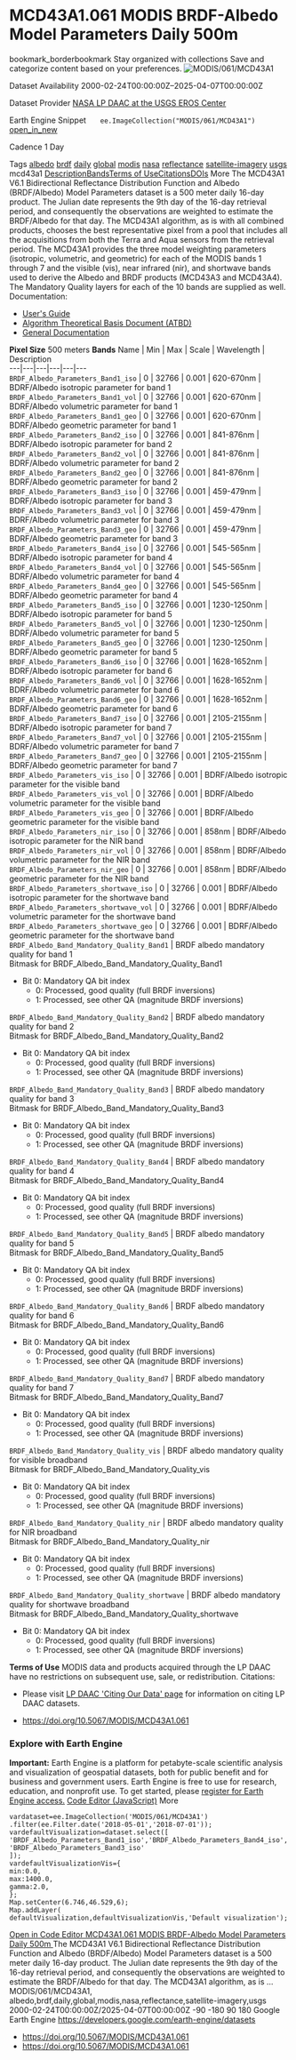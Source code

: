  
#  MCD43A1.061 MODIS BRDF-Albedo Model Parameters Daily 500m 
bookmark_borderbookmark Stay organized with collections  Save and categorize content based on your preferences.
![MODIS/061/MCD43A1](https://developers.google.com/earth-engine/datasets/images/MODIS/MODIS_061_MCD43A1_sample.png) 

Dataset Availability
    2000-02-24T00:00:00Z–2025-04-07T00:00:00Z 

Dataset Provider
     [ NASA LP DAAC at the USGS EROS Center ](https://doi.org/10.5067/MODIS/MCD43A1.061) 

Earth Engine Snippet
     `    ee.ImageCollection("MODIS/061/MCD43A1")   ` [ open_in_new ](https://code.earthengine.google.com/?scriptPath=Examples:Datasets/MODIS/MODIS_061_MCD43A1) 

Cadence
    1 Day 

Tags
     [albedo](https://developers.google.com/earth-engine/datasets/tags/albedo) [brdf](https://developers.google.com/earth-engine/datasets/tags/brdf) [daily](https://developers.google.com/earth-engine/datasets/tags/daily) [global](https://developers.google.com/earth-engine/datasets/tags/global) [modis](https://developers.google.com/earth-engine/datasets/tags/modis) [nasa](https://developers.google.com/earth-engine/datasets/tags/nasa) [reflectance](https://developers.google.com/earth-engine/datasets/tags/reflectance) [satellite-imagery](https://developers.google.com/earth-engine/datasets/tags/satellite-imagery) [usgs](https://developers.google.com/earth-engine/datasets/tags/usgs)
mcd43a1
[Description](https://developers.google.com/earth-engine/datasets/catalog/MODIS_061_MCD43A1#description)[Bands](https://developers.google.com/earth-engine/datasets/catalog/MODIS_061_MCD43A1#bands)[Terms of Use](https://developers.google.com/earth-engine/datasets/catalog/MODIS_061_MCD43A1#terms-of-use)[Citations](https://developers.google.com/earth-engine/datasets/catalog/MODIS_061_MCD43A1#citations)[DOIs](https://developers.google.com/earth-engine/datasets/catalog/MODIS_061_MCD43A1#dois) More
The MCD43A1 V6.1 Bidirectional Reflectance Distribution Function and Albedo (BRDF/Albedo) Model Parameters dataset is a 500 meter daily 16-day product. The Julian date represents the 9th day of the 16-day retrieval period, and consequently the observations are weighted to estimate the BRDF/Albedo for that day. The MCD43A1 algorithm, as is with all combined products, chooses the best representative pixel from a pool that includes all the acquisitions from both the Terra and Aqua sensors from the retrieval period.
The MCD43A1 provides the three model weighting parameters (isotropic, volumetric, and geometric) for each of the MODIS bands 1 through 7 and the visible (vis), near infrared (nir), and shortwave bands used to derive the Albedo and BRDF products (MCD43A3 and MCD43A4). The Mandatory Quality layers for each of the 10 bands are supplied as well.
Documentation:
  * [User's Guide](https://www.umb.edu/spectralmass/v006/)
  * [Algorithm Theoretical Basis Document (ATBD)](https://lpdaac.usgs.gov/documents/97/MCD43_ATBD.pdf)
  * [General Documentation](https://ladsweb.modaps.eosdis.nasa.gov/filespec/MODIS/61/MCD43A1)


**Pixel Size** 500 meters 
**Bands**
Name | Min | Max | Scale | Wavelength | Description  
---|---|---|---|---|---  
`BRDF_Albedo_Parameters_Band1_iso` |  0  |  32766  | 0.001 | 620-670nm | BDRF/Albedo isotropic parameter for band 1  
`BRDF_Albedo_Parameters_Band1_vol` |  0  |  32766  | 0.001 | 620-670nm | BDRF/Albedo volumetric parameter for band 1  
`BRDF_Albedo_Parameters_Band1_geo` |  0  |  32766  | 0.001 | 620-670nm | BDRF/Albedo geometric parameter for band 1  
`BRDF_Albedo_Parameters_Band2_iso` |  0  |  32766  | 0.001 | 841-876nm | BDRF/Albedo isotropic parameter for band 2  
`BRDF_Albedo_Parameters_Band2_vol` |  0  |  32766  | 0.001 | 841-876nm | BDRF/Albedo volumetric parameter for band 2  
`BRDF_Albedo_Parameters_Band2_geo` |  0  |  32766  | 0.001 | 841-876nm | BDRF/Albedo geometric parameter for band 2  
`BRDF_Albedo_Parameters_Band3_iso` |  0  |  32766  | 0.001 | 459-479nm | BDRF/Albedo isotropic parameter for band 3  
`BRDF_Albedo_Parameters_Band3_vol` |  0  |  32766  | 0.001 | 459-479nm | BDRF/Albedo volumetric parameter for band 3  
`BRDF_Albedo_Parameters_Band3_geo` |  0  |  32766  | 0.001 | 459-479nm | BDRF/Albedo geometric parameter for band 3  
`BRDF_Albedo_Parameters_Band4_iso` |  0  |  32766  | 0.001 | 545-565nm | BDRF/Albedo isotropic parameter for band 4  
`BRDF_Albedo_Parameters_Band4_vol` |  0  |  32766  | 0.001 | 545-565nm | BDRF/Albedo volumetric parameter for band 4  
`BRDF_Albedo_Parameters_Band4_geo` |  0  |  32766  | 0.001 | 545-565nm | BDRF/Albedo geometric parameter for band 4  
`BRDF_Albedo_Parameters_Band5_iso` |  0  |  32766  | 0.001 | 1230-1250nm | BDRF/Albedo isotropic parameter for band 5  
`BRDF_Albedo_Parameters_Band5_vol` |  0  |  32766  | 0.001 | 1230-1250nm | BDRF/Albedo volumetric parameter for band 5  
`BRDF_Albedo_Parameters_Band5_geo` |  0  |  32766  | 0.001 | 1230-1250nm | BDRF/Albedo geometric parameter for band 5  
`BRDF_Albedo_Parameters_Band6_iso` |  0  |  32766  | 0.001 | 1628-1652nm | BDRF/Albedo isotropic parameter for band 6  
`BRDF_Albedo_Parameters_Band6_vol` |  0  |  32766  | 0.001 | 1628-1652nm | BDRF/Albedo volumetric parameter for band 6  
`BRDF_Albedo_Parameters_Band6_geo` |  0  |  32766  | 0.001 | 1628-1652nm | BDRF/Albedo geometric parameter for band 6  
`BRDF_Albedo_Parameters_Band7_iso` |  0  |  32766  | 0.001 | 2105-2155nm | BDRF/Albedo isotropic parameter for band 7  
`BRDF_Albedo_Parameters_Band7_vol` |  0  |  32766  | 0.001 | 2105-2155nm | BDRF/Albedo volumetric parameter for band 7  
`BRDF_Albedo_Parameters_Band7_geo` |  0  |  32766  | 0.001 | 2105-2155nm | BDRF/Albedo geometric parameter for band 7  
`BRDF_Albedo_Parameters_vis_iso` |  0  |  32766  | 0.001 | BDRF/Albedo isotropic parameter for the visible band  
`BRDF_Albedo_Parameters_vis_vol` |  0  |  32766  | 0.001 | BDRF/Albedo volumetric parameter for the visible band  
`BRDF_Albedo_Parameters_vis_geo` |  0  |  32766  | 0.001 | BDRF/Albedo geometric parameter for the visible band  
`BRDF_Albedo_Parameters_nir_iso` |  0  |  32766  | 0.001 | 858nm | BDRF/Albedo isotropic parameter for the NIR band  
`BRDF_Albedo_Parameters_nir_vol` |  0  |  32766  | 0.001 | 858nm | BDRF/Albedo volumetric parameter for the NIR band  
`BRDF_Albedo_Parameters_nir_geo` |  0  |  32766  | 0.001 | 858nm | BDRF/Albedo geometric parameter for the NIR band  
`BRDF_Albedo_Parameters_shortwave_iso` |  0  |  32766  | 0.001 | BDRF/Albedo isotropic parameter for the shortwave band  
`BRDF_Albedo_Parameters_shortwave_vol` |  0  |  32766  | 0.001 | BDRF/Albedo volumetric parameter for the shortwave band  
`BRDF_Albedo_Parameters_shortwave_geo` |  0  |  32766  | 0.001 | BDRF/Albedo geometric parameter for the shortwave band  
`BRDF_Albedo_Band_Mandatory_Quality_Band1` | BRDF albedo mandatory quality for band 1  
Bitmask for BRDF_Albedo_Band_Mandatory_Quality_Band1
  * Bit 0: Mandatory QA bit index 
    * 0: Processed, good quality (full BRDF inversions)
    * 1: Processed, see other QA (magnitude BRDF inversions)

  
`BRDF_Albedo_Band_Mandatory_Quality_Band2` | BRDF albedo mandatory quality for band 2  
Bitmask for BRDF_Albedo_Band_Mandatory_Quality_Band2
  * Bit 0: Mandatory QA bit index 
    * 0: Processed, good quality (full BRDF inversions)
    * 1: Processed, see other QA (magnitude BRDF inversions)

  
`BRDF_Albedo_Band_Mandatory_Quality_Band3` | BRDF albedo mandatory quality for band 3  
Bitmask for BRDF_Albedo_Band_Mandatory_Quality_Band3
  * Bit 0: Mandatory QA bit index 
    * 0: Processed, good quality (full BRDF inversions)
    * 1: Processed, see other QA (magnitude BRDF inversions)

  
`BRDF_Albedo_Band_Mandatory_Quality_Band4` | BRDF albedo mandatory quality for band 4  
Bitmask for BRDF_Albedo_Band_Mandatory_Quality_Band4
  * Bit 0: Mandatory QA bit index 
    * 0: Processed, good quality (full BRDF inversions)
    * 1: Processed, see other QA (magnitude BRDF inversions)

  
`BRDF_Albedo_Band_Mandatory_Quality_Band5` | BRDF albedo mandatory quality for band 5  
Bitmask for BRDF_Albedo_Band_Mandatory_Quality_Band5
  * Bit 0: Mandatory QA bit index 
    * 0: Processed, good quality (full BRDF inversions)
    * 1: Processed, see other QA (magnitude BRDF inversions)

  
`BRDF_Albedo_Band_Mandatory_Quality_Band6` | BRDF albedo mandatory quality for band 6  
Bitmask for BRDF_Albedo_Band_Mandatory_Quality_Band6
  * Bit 0: Mandatory QA bit index 
    * 0: Processed, good quality (full BRDF inversions)
    * 1: Processed, see other QA (magnitude BRDF inversions)

  
`BRDF_Albedo_Band_Mandatory_Quality_Band7` | BRDF albedo mandatory quality for band 7  
Bitmask for BRDF_Albedo_Band_Mandatory_Quality_Band7
  * Bit 0: Mandatory QA bit index 
    * 0: Processed, good quality (full BRDF inversions)
    * 1: Processed, see other QA (magnitude BRDF inversions)

  
`BRDF_Albedo_Band_Mandatory_Quality_vis` | BRDF albedo mandatory quality for visible broadband  
Bitmask for BRDF_Albedo_Band_Mandatory_Quality_vis
  * Bit 0: Mandatory QA bit index 
    * 0: Processed, good quality (full BRDF inversions)
    * 1: Processed, see other QA (magnitude BRDF inversions)

  
`BRDF_Albedo_Band_Mandatory_Quality_nir` | BRDF albedo mandatory quality for NIR broadband  
Bitmask for BRDF_Albedo_Band_Mandatory_Quality_nir
  * Bit 0: Mandatory QA bit index 
    * 0: Processed, good quality (full BRDF inversions)
    * 1: Processed, see other QA (magnitude BRDF inversions)

  
`BRDF_Albedo_Band_Mandatory_Quality_shortwave` | BRDF albedo mandatory quality for shortwave broadband  
Bitmask for BRDF_Albedo_Band_Mandatory_Quality_shortwave
  * Bit 0: Mandatory QA bit index 
    * 0: Processed, good quality (full BRDF inversions)
    * 1: Processed, see other QA (magnitude BRDF inversions)

  
**Terms of Use**
MODIS data and products acquired through the LP DAAC have no restrictions on subsequent use, sale, or redistribution.
Citations:
  * Please visit [LP DAAC 'Citing Our Data' page](https://lpdaac.usgs.gov/citing_our_data) for information on citing LP DAAC datasets.


  * [ https://doi.org/10.5067/MODIS/MCD43A1.061 ](https://doi.org/10.5067/MODIS/MCD43A1.061)


### Explore with Earth Engine
**Important:** Earth Engine is a platform for petabyte-scale scientific analysis and visualization of geospatial datasets, both for public benefit and for business and government users. Earth Engine is free to use for research, education, and nonprofit use. To get started, please [register for Earth Engine access.](https://console.cloud.google.com/earth-engine)
[Code Editor (JavaScript)](https://developers.google.com/earth-engine/datasets/catalog/MODIS_061_MCD43A1#code-editor-javascript-sample) More
```
vardataset=ee.ImageCollection('MODIS/061/MCD43A1')
.filter(ee.Filter.date('2018-05-01','2018-07-01'));
vardefaultVisualization=dataset.select([
'BRDF_Albedo_Parameters_Band1_iso','BRDF_Albedo_Parameters_Band4_iso',
'BRDF_Albedo_Parameters_Band3_iso'
]);
vardefaultVisualizationVis={
min:0.0,
max:1400.0,
gamma:2.0,
};
Map.setCenter(6.746,46.529,6);
Map.addLayer(
defaultVisualization,defaultVisualizationVis,'Default visualization');
```
[ Open in Code Editor ](https://code.earthengine.google.com/?scriptPath=Examples:Datasets/MODIS/MODIS_061_MCD43A1)
[ MCD43A1.061 MODIS BRDF-Albedo Model Parameters Daily 500m ](https://developers.google.com/earth-engine/datasets/catalog/MODIS_061_MCD43A1)
The MCD43A1 V6.1 Bidirectional Reflectance Distribution Function and Albedo (BRDF/Albedo) Model Parameters dataset is a 500 meter daily 16-day product. The Julian date represents the 9th day of the 16-day retrieval period, and consequently the observations are weighted to estimate the BRDF/Albedo for that day. The MCD43A1 algorithm, as is …
MODIS/061/MCD43A1, albedo,brdf,daily,global,modis,nasa,reflectance,satellite-imagery,usgs 
2000-02-24T00:00:00Z/2025-04-07T00:00:00Z
-90 -180 90 180 
Google Earth Engine
https://developers.google.com/earth-engine/datasets
  * [ https://doi.org/10.5067/MODIS/MCD43A1.061 ](https://doi.org/https://doi.org/10.5067/MODIS/MCD43A1.061)
  * [ https://doi.org/10.5067/MODIS/MCD43A1.061 ](https://doi.org/https://developers.google.com/earth-engine/datasets/catalog/MODIS_061_MCD43A1)


